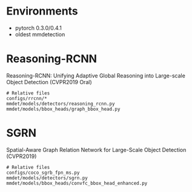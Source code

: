 # Environments
- pytorch 0.3.0/0.4.1
- oldest mmdetection


# Reasoning-RCNN
Reasoning-RCNN: Unifying Adaptive Global Reasoning into Large-scale Object Detection (CVPR2019 Oral)

```
# Relative files
configs/rrcnn/*
mmdet/models/detectors/reasoning_rcnn.py
mmdet/models/bbox_heads/graph_bbox_head.py

```


# SGRN
Spatial-Aware Graph Relation Network for Large-Scale Object Detection (CVPR2019)

```
# Relative files
configs/coco_sgrb_fpn_ms.py 
mmdet/models/detectors/sgrn.py
mmdet/models/bbox_heads/convfc_bbox_head_enhanced.py

```
